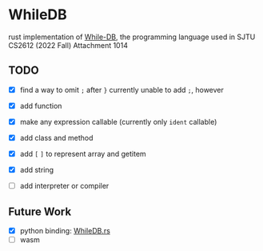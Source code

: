 # WhileDB
rust implementation of [While-DB](https://github.com/HellOwhatAs/While-DB), the programming language used in SJTU CS2612 (2022 Fall) Attachment 1014

## TODO
- [x] find a way to omit `;` after `}`
  currently unable to add `;`, however
- [x] add function
- [x] make any expression callable (currently only `ident` callable)
- [x] add class and method
- [x] add `[` `]` to represent array and getitem
- [x] add string
- [ ] add interpreter or compiler


## Future Work
- [x] python binding: [WhileDB.rs](https://github.com/HellOwhatAs/WhileDB.rs)
- [ ] wasm